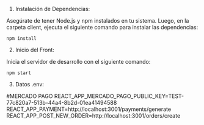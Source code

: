 1. Instalación de Dependencias:

Asegúrate de tener Node.js y npm instalados en tu sistema. Luego, en la carpeta client, ejecuta el siguiente comando para instalar las dependencias:

`npm install` 

2. Inicio del Front:

Inicia el servidor de desarrollo con el siguiente comando:

`npm start` 

3. Datos .env:

#MERCADO PAGO
REACT_APP_MERCADO_PAGO_PUBLIC_KEY=TEST-77c820a7-513b-44a4-8b2d-01ea41494588
REACT_APP_PAYMENT=http://localhost:3001/payments/generate
REACT_APP_POST_NEW_ORDER=http://localhost:3001/orders/create